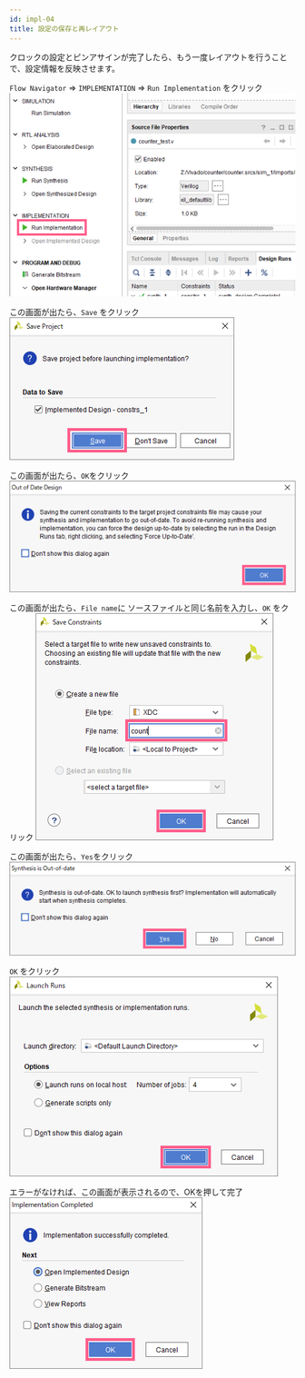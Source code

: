 ```yaml
---
id: impl-04
title: 設定の保存と再レイアウト
---
```

クロックの設定とピンアサインが完了したら、もう一度レイアウトを行うことで、設定情報を反映させます。


`Flow Navigator` => `IMPLEMENTATION` => `Run Implementation` をクリック
![run_impl](assets/4_impl/4-5_run_impl.png)


この画面が出たら、`Save` をクリック
![rerun_impl](assets/4_impl/4-r-1_rerun_impl.png)


この画面が出たら、`OK`をクリック
![out_of_date](assets/4_impl/4-r-2_out_of_date.png)


この画面が出たら、`File name`に ソースファイルと同じ名前を入力し、`OK` をクリック
![save_const](assets/4_impl/4-r-3_save_const.png)


この画面が出たら、`Yes`をクリック
![rerun_synth](assets/4_impl/4-r-4_rerun_synth.png)


`OK` をクリック
![rerun](assets/4_impl/4-r-5_rerun.png)


エラーがなければ、この画面が表示されるので、OKを押して完了
![impl_comp](assets/4_impl/4-r-6_impl_comp.png)